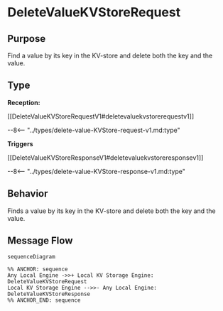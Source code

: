 <div class="message">

# DeleteValueKVStoreRequest

## Purpose

<!-- --8<-- [start:purpose] -->
Find a value by its key in the KV-store and delete both the key and the value.

<!-- --8<-- [end:purpose] -->

## Type

<!-- --8<-- [start:type] -->
**Reception:**

[[DeleteValueKVStoreRequestV1#deletevaluekvstorerequestv1]]

--8<-- "../types/delete-value-KVStore-request-v1.md:type"


**Triggers**


[[DeleteValueKVStoreResponseV1#deletevaluekvstoreresponsev1]]

--8<-- "../types/delete-value-KVStore-response-v1.md:type"



<!-- --8<-- [end:type] -->

## Behavior

<!-- --8<-- [start:behavior] -->
Finds a value by its key in the KV-store and delete both the key and the value.

<!-- --8<-- [end:behavior] -->


## Message Flow

<!-- --8<-- [start:messages] -->
```mermaid
sequenceDiagram

%% ANCHOR: sequence
Any Local Engine ->>+ Local KV Storage Engine: DeleteValueKVStoreRequest
Local KV Storage Engine -->>- Any Local Engine: DeleteValueKVStoreResponse
%% ANCHOR_END: sequence
```

<!-- --8<-- [end:messages] -->

</div>